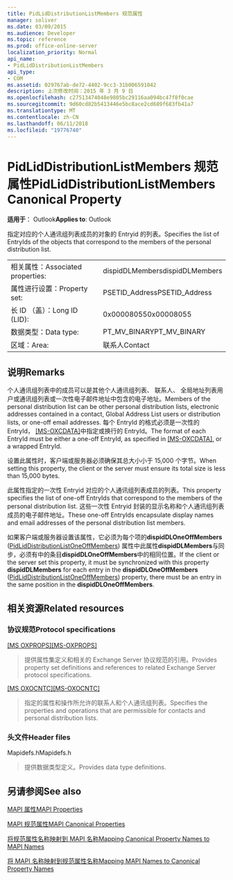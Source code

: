 ```yaml
---
title: PidLidDistributionListMembers 规范属性
manager: soliver
ms.date: 03/09/2015
ms.audience: Developer
ms.topic: reference
ms.prod: office-online-server
localization_priority: Normal
api_name:
- PidLidDistributionListMembers
api_type:
- COM
ms.assetid: 029767ab-de72-4402-9cc3-31b006591042
description: 上次修改时间：2015 年 3 月 9 日
ms.openlocfilehash: c27513474048e9805bc29116aa094bc47f8f0cae
ms.sourcegitcommit: 9d60cd82b5413446e5bc8ace2cd689f683fb41a7
ms.translationtype: MT
ms.contentlocale: zh-CN
ms.lasthandoff: 06/11/2018
ms.locfileid: "19776740"
---
```

# <a name="pidliddistributionlistmembers-canonical-property"></a><span data-ttu-id="e2090-103">PidLidDistributionListMembers 规范属性</span><span class="sxs-lookup"><span data-stu-id="e2090-103">PidLidDistributionListMembers Canonical Property</span></span>

  
  
<span data-ttu-id="e2090-104">**适用于**： Outlook</span><span class="sxs-lookup"><span data-stu-id="e2090-104">**Applies to**: Outlook</span></span> 
  
<span data-ttu-id="e2090-105">指定对应的个人通讯组列表成员的对象的 Entryid 的列表。</span><span class="sxs-lookup"><span data-stu-id="e2090-105">Specifies the list of EntryIds of the objects that correspond to the members of the personal distribution list.</span></span>
  
|||
|:-----|:-----|
|<span data-ttu-id="e2090-106">相关属性：</span><span class="sxs-lookup"><span data-stu-id="e2090-106">Associated properties:</span></span>  <br/> |<span data-ttu-id="e2090-107">dispidDLMembers</span><span class="sxs-lookup"><span data-stu-id="e2090-107">dispidDLMembers</span></span>  <br/> |
|<span data-ttu-id="e2090-108">属性进行设置：</span><span class="sxs-lookup"><span data-stu-id="e2090-108">Property set:</span></span>  <br/> |<span data-ttu-id="e2090-109">PSETID_Address</span><span class="sxs-lookup"><span data-stu-id="e2090-109">PSETID_Address</span></span>  <br/> |
|<span data-ttu-id="e2090-110">长 ID （盖）：</span><span class="sxs-lookup"><span data-stu-id="e2090-110">Long ID (LID):</span></span>  <br/> |<span data-ttu-id="e2090-111">0x00008055</span><span class="sxs-lookup"><span data-stu-id="e2090-111">0x00008055</span></span>  <br/> |
|<span data-ttu-id="e2090-112">数据类型：</span><span class="sxs-lookup"><span data-stu-id="e2090-112">Data type:</span></span>  <br/> |<span data-ttu-id="e2090-113">PT_MV_BINARY</span><span class="sxs-lookup"><span data-stu-id="e2090-113">PT_MV_BINARY</span></span>  <br/> |
|<span data-ttu-id="e2090-114">区域：</span><span class="sxs-lookup"><span data-stu-id="e2090-114">Area:</span></span>  <br/> |<span data-ttu-id="e2090-115">联系人</span><span class="sxs-lookup"><span data-stu-id="e2090-115">Contact</span></span>  <br/> |
   
## <a name="remarks"></a><span data-ttu-id="e2090-116">说明</span><span class="sxs-lookup"><span data-stu-id="e2090-116">Remarks</span></span>

<span data-ttu-id="e2090-117">个人通讯组列表中的成员可以是其他个人通讯组列表、 联系人、 全局地址列表用户或通讯组列表或一次性电子邮件地址中包含的电子地址。</span><span class="sxs-lookup"><span data-stu-id="e2090-117">Members of the personal distribution list can be other personal distribution lists, electronic addresses contained in a contact, Global Address List users or distribution lists, or one-off email addresses.</span></span> <span data-ttu-id="e2090-118">每个 EntryId 的格式必须是一次性的 EntryId， [[MS-OXCDATA]](http://msdn.microsoft.com/library/1afa0cd9-b1a0-4520-b623-bf15030af5d8%28Office.15%29.aspx)中指定或换行的 EntryId。</span><span class="sxs-lookup"><span data-stu-id="e2090-118">The format of each EntryId must be either a one-off EntryId, as specified in [[MS-OXCDATA],](http://msdn.microsoft.com/library/1afa0cd9-b1a0-4520-b623-bf15030af5d8%28Office.15%29.aspx) or a wrapped EntryId.</span></span> 
  
<span data-ttu-id="e2090-119">设置此属性时，客户端或服务器必须确保其总大小小于 15,000 个字节。</span><span class="sxs-lookup"><span data-stu-id="e2090-119">When setting this property, the client or the server must ensure its total size is less than 15,000 bytes.</span></span>
  
<span data-ttu-id="e2090-120">此属性指定的一次性 Entryid 对应的个人通讯组列表成员的列表。</span><span class="sxs-lookup"><span data-stu-id="e2090-120">This property specifies the list of one-off EntryIds that correspond to the members of the personal distribution list.</span></span> <span data-ttu-id="e2090-121">这些一次性 Entryid 封装的显示名称和个人通讯组列表成员的电子邮件地址。</span><span class="sxs-lookup"><span data-stu-id="e2090-121">These one-off EntryIds encapsulate display names and email addresses of the personal distribution list members.</span></span>
  
<span data-ttu-id="e2090-122">如果客户端或服务器设置该属性，它必须为每个项的**dispidDLOneOffMembers** ([PidLidDistributionListOneOffMembers](pidliddistributionlistoneoffmembers-canonical-property.md)) 属性中此属性**dispidDLMembers**与同步，必须有中的条目**dispidDLOneOffMembers**中的相同位置。</span><span class="sxs-lookup"><span data-stu-id="e2090-122">If the client or the server set this property, it must be synchronized with this property **dispidDLMembers** for each entry in the **dispidDLOneOffMembers** ([PidLidDistributionListOneOffMembers](pidliddistributionlistoneoffmembers-canonical-property.md)) property, there must be an entry in the same position in the **dispidDLOneOffMembers**.</span></span>
  
## <a name="related-resources"></a><span data-ttu-id="e2090-123">相关资源</span><span class="sxs-lookup"><span data-stu-id="e2090-123">Related resources</span></span>

### <a name="protocol-specifications"></a><span data-ttu-id="e2090-124">协议规范</span><span class="sxs-lookup"><span data-stu-id="e2090-124">Protocol specifications</span></span>

<span data-ttu-id="e2090-125">[[MS OXPROPS]](http://msdn.microsoft.com/library/f6ab1613-aefe-447d-a49c-18217230b148%28Office.15%29.aspx)</span><span class="sxs-lookup"><span data-stu-id="e2090-125">[[MS-OXPROPS]](http://msdn.microsoft.com/library/f6ab1613-aefe-447d-a49c-18217230b148%28Office.15%29.aspx)</span></span>
  
> <span data-ttu-id="e2090-126">提供属性集定义和相关的 Exchange Server 协议规范的引用。</span><span class="sxs-lookup"><span data-stu-id="e2090-126">Provides property set definitions and references to related Exchange Server protocol specifications.</span></span>
    
<span data-ttu-id="e2090-127">[[MS OXOCNTC]](http://msdn.microsoft.com/library/9b636532-9150-4836-9635-9c9b756c9ccf%28Office.15%29.aspx)</span><span class="sxs-lookup"><span data-stu-id="e2090-127">[[MS-OXOCNTC]](http://msdn.microsoft.com/library/9b636532-9150-4836-9635-9c9b756c9ccf%28Office.15%29.aspx)</span></span>
  
> <span data-ttu-id="e2090-128">指定的属性和操作所允许的联系人和个人通讯组列表。</span><span class="sxs-lookup"><span data-stu-id="e2090-128">Specifies the properties and operations that are permissible for contacts and personal distribution lists.</span></span>
    
### <a name="header-files"></a><span data-ttu-id="e2090-129">头文件</span><span class="sxs-lookup"><span data-stu-id="e2090-129">Header files</span></span>

<span data-ttu-id="e2090-130">Mapidefs.h</span><span class="sxs-lookup"><span data-stu-id="e2090-130">Mapidefs.h</span></span>
  
> <span data-ttu-id="e2090-131">提供数据类型定义。</span><span class="sxs-lookup"><span data-stu-id="e2090-131">Provides data type definitions.</span></span>
    
## <a name="see-also"></a><span data-ttu-id="e2090-132">另请参阅</span><span class="sxs-lookup"><span data-stu-id="e2090-132">See also</span></span>



[<span data-ttu-id="e2090-133">MAPI 属性</span><span class="sxs-lookup"><span data-stu-id="e2090-133">MAPI Properties</span></span>](mapi-properties.md)
  
[<span data-ttu-id="e2090-134">MAPI 规范属性</span><span class="sxs-lookup"><span data-stu-id="e2090-134">MAPI Canonical Properties</span></span>](mapi-canonical-properties.md)
  
[<span data-ttu-id="e2090-135">将规范属性名称映射到 MAPI 名称</span><span class="sxs-lookup"><span data-stu-id="e2090-135">Mapping Canonical Property Names to MAPI Names</span></span>](mapping-canonical-property-names-to-mapi-names.md)
  
[<span data-ttu-id="e2090-136">将 MAPI 名称映射到规范属性名称</span><span class="sxs-lookup"><span data-stu-id="e2090-136">Mapping MAPI Names to Canonical Property Names</span></span>](mapping-mapi-names-to-canonical-property-names.md)

